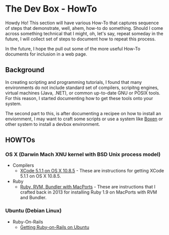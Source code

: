 # The Dev Box - HowTo 

Howdy Ho! This section will have various How-To that captures sequence of steps that demonstrate, well, ahem, how-to do something.  Should I come across something technical that I might, oh, let's say, repeat someday in the future, I will collect set of steps to document how to repeat this process.

In the future, I hope the pull out some of the more useful How-To documents for inclusion in a web page.

## Background

In creating scripting and programming tutorials, I found that many environments do not include standard set of compilers, scripitng engines, virtual machines (Java, .NET), or common up-to-date GNU or POSIX tools.  For this reason, I started documenting how to get these tools onto your system.

The second part to this, is after documenting a recipee on how to install an enviornment, I may want to craft some scripts or use a system like [Boxen](https://boxen.github.com/) or other system to install a devbox environment.


## HOWTOs

### OS X (Darwin Mach XNU kernel with BSD Unix process model)

* Compilers
  * [XCode 5.1.1 on OS X 10.8.5](https://github.com/darkn3rd/devbox/blob/master/howtos/howto.xcode.md) - These are instructions for getting XCode 5.1.1 on OS X 10.8.5.
* Ruby
  * [Ruby, RVM, Bundler with MacPorts](https://github.com/darkn3rd/devbox/blob/master/howtos/howto.ruby_macports.md) - These are instructions that I crafted back in 2013 for installing Ruby 1.9 on MacPorts with RVM and Bundler.

### Ubuntu (Debian Linux)

* Ruby-On-Rails
  * [Getting Ruby-on-Rails on Ubuntu](https://github.com/darkn3rd/devbox/blob/master/howtos/howto.rails_ubuntu.md)
